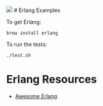 <img src="https://raw.githubusercontent.com/rtoal/polyglot/master/docs/resources/erlang-logo-64.png">
# Erlang Examples

To get Erlang:

```
brew install erlang
```

To run the tests:

```
./test.sh
```

# Erlang Resources

* [Awesome Erlang](https://github.com/drobakowski/awesome-erlang)
